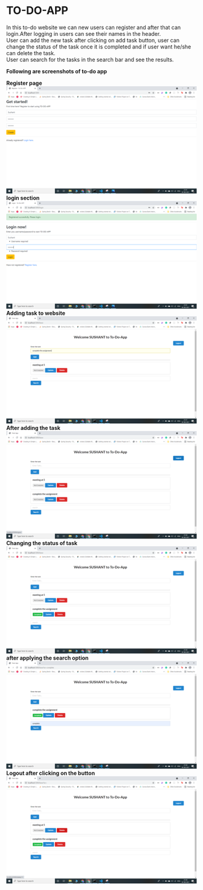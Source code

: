# TO-DO-APP<br/>
In this to-do website we can new users can register and after that can login.After logging in users can see their names in the header.<br/>
User can add the new task after clicking on add task button, user can change the status of the task once it is completed and if user want he/she can delete the task.<br/>
User can search for the tasks in the search bar and see the results.

**Following are screenshots of to-do app**

**Register page** <br/>
![GIF](readme_resources/1.png)<br/>
**login section** <br/>
![GIF](readme_resources/2.png)<br/>
**Adding task to website** <br/>
![GIF](readme_resources/3.png)<br/>
**After adding the task** <br/>
![GIF](readme_resources/4.png)<br/>
**Changing the status of task** <br/>
![GIF](readme_resources/5.png)<br/>
**after applying the search option** <br/>
![GIF](readme_resources/6.png)<br/>
**Logout after clicking on the button** <br/>
![GIF](readme_resources/7.png)<br/>
